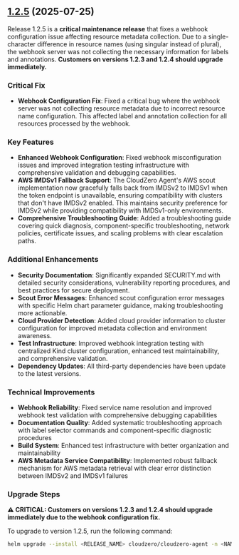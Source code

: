 ## [1.2.5](https://github.com/Cloudzero/cloudzero-agent/compare/v1.2.4...v1.2.5) (2025-07-25)

Release 1.2.5 is a **critical maintenance release** that fixes a webhook configuration issue affecting resource metadata collection. Due to a single-character difference in resource names (using singular instead of plural), the webhook server was not collecting the necessary information for labels and annotations. **Customers on versions 1.2.3 and 1.2.4 should upgrade immediately.**

### Critical Fix

- **Webhook Configuration Fix**: Fixed a critical bug where the webhook server was not collecting resource metadata due to incorrect resource name configuration. This affected label and annotation collection for all resources processed by the webhook.

### Key Features

- **Enhanced Webhook Configuration**: Fixed webhook misconfiguration issues and improved integration testing infrastructure with comprehensive validation and debugging capabilities.
- **AWS IMDSv1 Fallback Support**: The CloudZero Agent's AWS scout implementation now gracefully falls back from IMDSv2 to IMDSv1 when the token endpoint is unavailable, ensuring compatibility with clusters that don't have IMDSv2 enabled. This maintains security preference for IMDSv2 while providing compatibility with IMDSv1-only environments.
- **Comprehensive Troubleshooting Guide**: Added a troubleshooting guide covering quick diagnosis, component-specific troubleshooting, network policies, certificate issues, and scaling problems with clear escalation paths.

### Additional Enhancements

- **Security Documentation**: Significantly expanded SECURITY.md with detailed security considerations, vulnerability reporting procedures, and best practices for secure deployment.
- **Scout Error Messages**: Enhanced scout configuration error messages with specific Helm chart parameter guidance, making troubleshooting more actionable.
- **Cloud Provider Detection**: Added cloud provider information to cluster configuration for improved metadata collection and environment awareness.
- **Test Infrastructure**: Improved webhook integration testing with centralized Kind cluster configuration, enhanced test maintainability, and comprehensive validation.
- **Dependency Updates**: All third-party dependencies have been update to the latest versions.

### Technical Improvements

- **Webhook Reliability**: Fixed service name resolution and improved webhook test validation with comprehensive debugging capabilities
- **Documentation Quality**: Added systematic troubleshooting approach with label selector commands and component-specific diagnostic procedures
- **Build System**: Enhanced test infrastructure with better organization and maintainability
- **AWS Metadata Service Compatibility**: Implemented robust fallback mechanism for AWS metadata retrieval with clear error distinction between IMDSv2 and IMDSv1 failures

### Upgrade Steps

**⚠️ CRITICAL: Customers on versions 1.2.3 and 1.2.4 should upgrade immediately due to the webhook configuration fix.**

To upgrade to version 1.2.5, run the following command:

```sh
helm upgrade --install <RELEASE_NAME> cloudzero/cloudzero-agent -n <NAMESPACE> --create-namespace -f configuration.example.yaml --version 1.2.5
```
